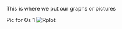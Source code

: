 This is where we put our graphs or pictures 

Pic for Qs 1
![Rplot](https://github.com/user-attachments/assets/617088fd-b951-432e-bf1a-469b1deccae0)
